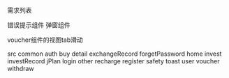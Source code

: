需求列表
  <!-- 路由切换过渡动画 -->
  <!-- Loading组件 -->
  错误提示组件
  弹窗组件
  <!-- 本地缓存 -->

  <!-- 权限认证 -->
  <!-- 路由拦截 -->
  <!-- 登录之后保存登录状态 刷新后仍然保存 退出登录才去除 -->

  voucher组件的视图tab滑动


src
    common
    auth
    buy
    detail
    exchangeRecord
    forgetPassword
    home
    invest
    investRecord
    jPlan
    login
    other
    recharge
    register
    safety
    toast
    user
    voucher
    withdraw
    
